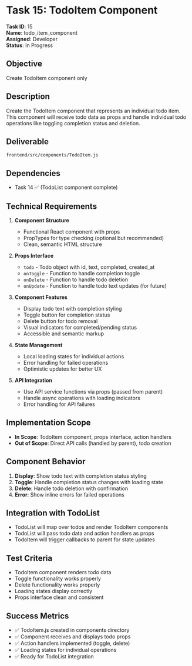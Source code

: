 # Task 15: TodoItem Component
**Task ID**: 15  
**Name**: todo_item_component  
**Assigned**: Developer  
**Status**: In Progress  

## Objective
Create TodoItem component only

## Description  
Create the TodoItem component that represents an individual todo item. This component will receive todo data as props and handle individual todo operations like toggling completion status and deletion.

## Deliverable
`frontend/src/components/TodoItem.js`

## Dependencies
- Task 14 ✅ (TodoList component complete)

## Technical Requirements
1. **Component Structure**
   - Functional React component with props
   - PropTypes for type checking (optional but recommended)
   - Clean, semantic HTML structure

2. **Props Interface**
   - `todo` - Todo object with id, text, completed, created_at
   - `onToggle` - Function to handle completion toggle
   - `onDelete` - Function to handle todo deletion
   - `onUpdate` - Function to handle todo text updates (for future)

3. **Component Features**
   - Display todo text with completion styling
   - Toggle button for completion status
   - Delete button for todo removal
   - Visual indicators for completed/pending status
   - Accessible and semantic markup

4. **State Management**
   - Local loading states for individual actions
   - Error handling for failed operations
   - Optimistic updates for better UX

5. **API Integration**
   - Use API service functions via props (passed from parent)
   - Handle async operations with loading indicators
   - Error handling for API failures

## Implementation Scope
- **In Scope**: TodoItem component, props interface, action handlers
- **Out of Scope**: Direct API calls (handled by parent), todo creation

## Component Behavior
1. **Display**: Show todo text with completion status styling
2. **Toggle**: Handle completion status changes with loading state
3. **Delete**: Handle todo deletion with confirmation
4. **Error**: Show inline errors for failed operations

## Integration with TodoList
- TodoList will map over todos and render TodoItem components
- TodoList will pass todo data and action handlers as props
- TodoItem will trigger callbacks to parent for state updates

## Test Criteria
- TodoItem component renders todo data
- Toggle functionality works properly
- Delete functionality works properly
- Loading states display correctly
- Props interface clean and consistent

## Success Metrics
- ✅ TodoItem.js created in components directory
- ✅ Component receives and displays todo props
- ✅ Action handlers implemented (toggle, delete)
- ✅ Loading states for individual operations
- ✅ Ready for TodoList integration